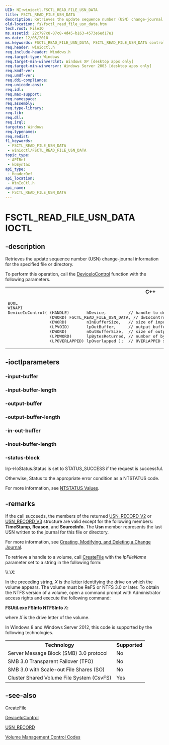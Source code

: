```yaml
---
UID: NI:winioctl.FSCTL_READ_FILE_USN_DATA
title: FSCTL_READ_FILE_USN_DATA
description: Retrieves the update sequence number (USN) change-journal information for the specified file or directory.
old-location: fs\fsctl_read_file_usn_data.htm
tech.root: FileIO
ms.assetid: 22c797c8-87c8-4d45-b163-4573e6ed17e1
ms.date: 12/05/2018
ms.keywords: FSCTL_READ_FILE_USN_DATA, FSCTL_READ_FILE_USN_DATA control, FSCTL_READ_FILE_USN_DATA control code [Files], base.fsctl_read_file_usn_data, fs.fsctl_read_file_usn_data, winioctl/FSCTL_READ_FILE_USN_DATA
req.header: winioctl.h
req.include-header: Windows.h
req.target-type: Windows
req.target-min-winverclnt: Windows XP [desktop apps only]
req.target-min-winversvr: Windows Server 2003 [desktop apps only]
req.kmdf-ver: 
req.umdf-ver: 
req.ddi-compliance: 
req.unicode-ansi: 
req.idl: 
req.max-support: 
req.namespace: 
req.assembly: 
req.type-library: 
req.lib: 
req.dll: 
req.irql: 
targetos: Windows
req.typenames: 
req.redist: 
f1_keywords:
 - FSCTL_READ_FILE_USN_DATA
 - winioctl/FSCTL_READ_FILE_USN_DATA
topic_type:
 - APIRef
 - kbSyntax
api_type:
 - HeaderDef
api_location:
 - WinIoCtl.h
api_name:
 - FSCTL_READ_FILE_USN_DATA
---
```


# FSCTL_READ_FILE_USN_DATA IOCTL


## -description

Retrieves the update sequence number (USN) change-journal information for the specified file or 
    directory.

To perform this operation, call the 
    <a href="/windows/desktop/api/ioapiset/nf-ioapiset-deviceiocontrol">DeviceIoControl</a> function with the following 
    parameters.
<div class="code"><span><table>
<tr>
<th>C++</th>
</tr>
<tr>
<td>
<pre>BOOL 
WINAPI 
DeviceIoControl( (HANDLE)       hDevice,         // handle to device
                 (DWORD) FSCTL_READ_FILE_USN_DATA, // dwIoControlCode(LPVOID)       lpInBuffer,      // input buffer
                 (DWORD)        nInBufferSize,   // size of input buffer
                 (LPVOID)       lpOutBuffer,     // output buffer
                 (DWORD)        nOutBufferSize,  // size of output buffer
                 (LPDWORD)      lpBytesReturned, // number of bytes returned
                 (LPOVERLAPPED) lpOverlapped );  // OVERLAPPED structure</pre>
</td>
</tr>
</table></span></div>

## -ioctlparameters

### -input-buffer


### -input-buffer-length


### -output-buffer


### -output-buffer-length


### -in-out-buffer


### -inout-buffer-length


### -status-block

Irp->IoStatus.Status is set to STATUS_SUCCESS if the request is successful.

Otherwise, Status to the appropriate error condition as a NTSTATUS code. 

For more information, see [NTSTATUS Values](/windows-hardware/drivers/kernel/ntstatus-values).

## -remarks

If the call succeeds, the  members of the returned 
    <a href="/windows/desktop/api/winioctl/ns-winioctl-usn_record_v2">USN_RECORD_V2</a> or 
    <a href="/windows/desktop/api/winioctl/ns-winioctl-usn_record_v3">USN_RECORD_V3</a> structure are valid except for the following 
    members: <b>TimeStamp</b>, <b>Reason</b>, and 
    <b>SourceInfo</b>. The <b>Usn</b> member represents the last USN written 
    to the journal for this file or directory.

For more information, see 
     <a href="/windows/desktop/FileIO/creating-modifying-and-deleting-a-change-journal">Creating, Modifying, and Deleting a Change Journal</a>.

To retrieve a handle to a volume, call 
     <a href="/windows/desktop/api/fileapi/nf-fileapi-createfilea">CreateFile</a> with the 
     <i>lpFileName</i> parameter set to a string in the following form:

&#92;&#92;.&#92;<i>X</i>:

In the preceding string, <i>X</i> is the letter identifying the drive on which the volume 
     appears. The volume must be ReFS or NTFS 3.0 or later. To obtain the NTFS version of a volume, open a command prompt with 
     Administrator access rights and execute the following command:

<b>FSUtil.exe FSInfo NTFSInfo </b><i>X</i><b>:</b>

where <i>X</i> is the drive letter of the volume.

In Windows 8 and Windows Server 2012, this code is supported by the following technologies.

<table>
<tr>
<th>Technology</th>
<th>Supported</th>
</tr>
<tr>
<td>
Server Message Block (SMB) 3.0 protocol

</td>
<td>
No

</td>
</tr>
<tr>
<td>
SMB 3.0 Transparent Failover (TFO)

</td>
<td>
No

</td>
</tr>
<tr>
<td>
SMB 3.0 with Scale-out File Shares (SO)

</td>
<td>
No

</td>
</tr>
<tr>
<td>
Cluster Shared Volume File System (CsvFS)

</td>
<td>
Yes

</td>
</tr>
</table>

## -see-also

<a href="/windows/desktop/api/fileapi/nf-fileapi-createfilea">CreateFile</a>



<a href="/windows/desktop/api/ioapiset/nf-ioapiset-deviceiocontrol">DeviceIoControl</a>



<a href="/windows/desktop/api/winioctl/ns-winioctl-usn_record_v2">USN_RECORD</a>



<a href="/windows/desktop/FileIO/volume-management-control-codes">Volume Management Control Codes</a>
